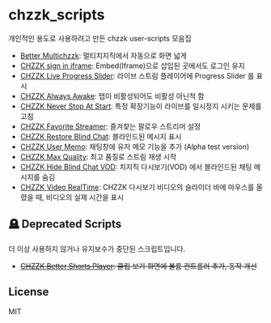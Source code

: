 # chzzk_scripts

개인적인 용도로 사용하려고 만든 chzzk user-scripts 모음집

- [Better Multichzzk](https://github.com/nomomo/Chzzk_Scripts/tree/main/Better_Multichzzk): 멀티치지직에서 자동으로 화면 넓게
- [CHZZK sign in iframe](https://github.com/nomomo/Chzzk_Scripts/tree/main/CHZZK_sign_in_iframe): Embed(Iframe)으로 삽입된 곳에서도 로그인 유지
- [CHZZK Live Progress Slider](https://github.com/nomomo/Chzzk_Scripts/tree/main/CHZZK_Live_Progress_Slider): 라이브 스트림 플레이어에 Progress Slider 를 표시
- [CHZZK Always Awake](https://github.com/nomomo/Chzzk_Scripts/tree/main/CHZZK_Always_Awake): 탭이 비활성되어도 비활성 아닌척 함
- [CHZZK Never Stop At Start](https://github.com/nomomo/Chzzk_Scripts/tree/main/CHZZK_Never_Stop_At_Start): 특정 확장기능이 라이브를 일시정지 시키는 문제를 고침
- [CHZZK Favorite Streamer](https://github.com/nomomo/Chzzk_Scripts/tree/main/CHZZK_Favorite_Streamer): 즐겨찾는 팔로우 스트리머 설정
- [CHZZK Restore Blind Chat](https://github.com/nomomo/Chzzk_Scripts/tree/main/CHZZK_Restore_Blind_Chat): 블라인드된 메시지 표시
- [CHZZK User Memo](https://github.com/nomomo/Chzzk_Scripts/tree/main/CHZZK_User_Memo): 채팅창에 유저 메모 기능을 추가 (Alpha test version)
- [CHZZK Max Quality](https://github.com/nomomo/Chzzk_Scripts/tree/main/CHZZK_Max_Quality): 최고 품질로 스트림 재생 시작
- [CHZZK Hide Blind Chat VOD](https://github.com/nomomo/Chzzk_Scripts/tree/main/CHZZK_Hide_Blind_Chat_VOD): 치지직 다시보기(VOD) 에서 블라인드된 채팅 메시지를 숨김
- [CHZZK Video RealTime](https://github.com/nomomo/Chzzk_Scripts/tree/main/CHZZK_Video_RealTime): CHZZK 다시보기 비디오의 슬라이더 바에 마우스를 올렸을 때, 비디오의 실제 시간을 표시

## 🪦 Deprecated Scripts

더 이상 사용하지 않거나 유지보수가 중단된 스크립트입니다.

- ~~[CHZZK Better Shorts Player](https://github.com/nomomo/Chzzk_Scripts/tree/main/CHZZK_Better_Shorts_Player): 클립 보기 화면에 볼륨 컨트롤러 추가, 동작 개선~~

## License

MIT

